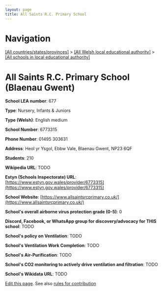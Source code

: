 ```yaml
---
layout: page
title: All Saints R.C. Primary School
---
```

# Navigation

[[All countries/states/provinces]](../../..) > [[All Welsh local educational authority]](../..) > [[All schools in local educational authority]](..)

# All Saints R.C. Primary School (Blaenau Gwent)

**School LEA number**: 677

**Type**: Nursery, Infants & Juniors

**Type (Welsh)**: English medium

**School Number**: 6773315

**Phone Number**: 01495 303631

**Address**: Heol yr Ysgol, Ebbw Vale, Blaenau Gwent, NP23 6QF

**Students**: 210

**Wikipedia URL**: TODO

**Estyn (Schools Inspectorate) URL**: [https://www.estyn.gov.wales/provider/6773315](https://www.estyn.gov.wales/provider/6773315)

**School Website**: [https://www.allsaintsrcprimary.co.uk/](https://www.allsaintsrcprimary.co.uk/)

**School's overall airborne virus protection grade (0-5)**: 0

**Discord, Facebook, or WhatsApp group for discovery/advocacy for THIS school**: TODO

**School's policy on Ventilation**: TODO

**School's Ventilation Work Completion**: TODO

**School's Air-Purification**: TODO

**School's CO2 monitoring to actively drive ventilation and filtration**: TODO

**School's Wikidata URL**: TODO




[Edit this page](https://github.com/ventilate-schools/Wales/edit/prif/./Blaenau_Gwent/All_Saints_R.C._Primary_School.md). See also [rules for contribution](../../../contribution-rules/)